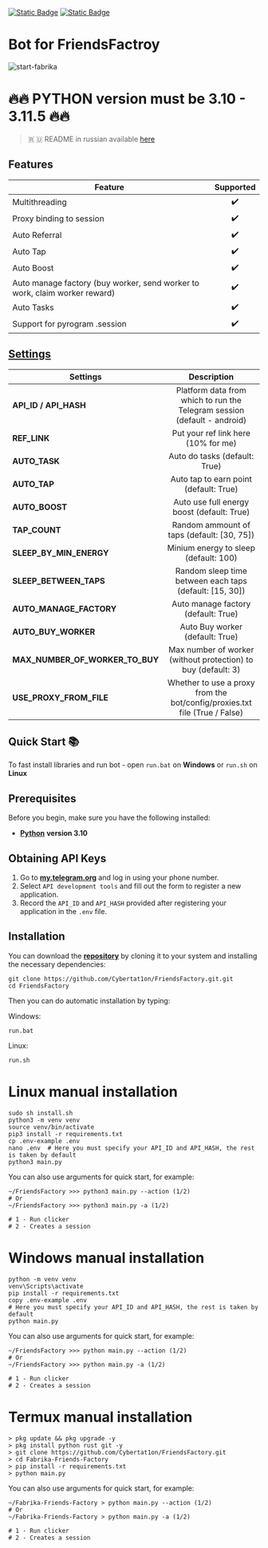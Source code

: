 [![Static Badge](https://img.shields.io/badge/Telegram-Bot%20Link-Link?style=for-the-badge&logo=Telegram&logoColor=white&logoSize=auto&color=blue)](https://t.me/fabrika/app?startapp=ref_2008453)
[![Static Badge](https://img.shields.io/badge/Telegram-Channel-Link?style=for-the-badge&logo=Telegram&logoColor=white&logoSize=auto&color=blue)](https://t.me/CyberToolz)

#  Bot for FriendsFactroy

![start-fabrika](https://github.com/user-attachments/assets/1e3ac93a-d7d7-410a-aaf2-70fb661eb336)


# 🔥🔥 PYTHON version must be 3.10 - 3.11.5 🔥🔥

> 🇷 🇺 README in russian available [here](README-RU.md)
## Features  
| Feature                                                   				|     Supported    |
|---------------------------------------------------------------------------|:----------------:|
| Multithreading                                            			    |        ✔️        |
| Proxy binding to session                                  			    |        ✔️        |
| Auto Referral                                                  		    |        ✔️        |
| Auto Tap                                                   				|        ✔️        |
| Auto Boost                                                 			    |        ✔️        |
| Auto manage factory (buy worker, send worker to work, claim worker reward)|        ✔️        |
| Auto Tasks                                                   				|        ✔️        |
| Support for pyrogram .session                     						|        ✔️        |

## [Settings](https://github.com/Cybertat1on/FriendsFactory.git/blob/main/.env-example)
| Settings 				   	     	 |												 Description 											 |
|----------------------------------|:-------------------------------------------------------------------------------------------------------:|
| **API_ID / API_HASH**      | Platform data from which to run the Telegram session (default - android)                                      |       
| **REF_LINK**               | Put your ref link here (10% for me)			                                                             |
| **AUTO_TASK**              | Auto do tasks (default: True)                                                                                 |
| **AUTO_TAP**               | Auto tap to earn point (default: True)                                                                        |
| **AUTO_BOOST**             | Auto use full energy boost (default: True)                                                                    |
| **TAP_COUNT**              | Random ammount of taps (default: [30, 75])                                                                    |
| **SLEEP_BY_MIN_ENERGY**    | Minium energy to sleep (default: 100)                                                                         |
| **SLEEP_BETWEEN_TAPS**     | Random sleep time between each taps (default: [15, 30])                                                       |
| **AUTO_MANAGE_FACTORY**    | Auto manage factory (default: True)                                                                           |
| **AUTO_BUY_WORKER**        | Auto Buy worker (default: True)                                                                               |
| **MAX_NUMBER_OF_WORKER_TO_BUY**  | Max number of worker (without protection) to buy (default: 3)                                           |
| **USE_PROXY_FROM_FILE**    | Whether to use a proxy from the bot/config/proxies.txt file (True / False)                                    |




## Quick Start 📚

To fast install libraries and run bot - open `run.bat` on **Windows** or `run.sh` on **Linux**

## Prerequisites
Before you begin, make sure you have the following installed:
- [**Python**](https://www.python.org/downloads/release/python-3100/) **version 3.10**

## Obtaining API Keys
1. Go to [**my.telegram.org**](https://my.telegram.org/auth) and log in using your phone number.
2. Select `API development tools` and fill out the form to register a new application.
3. Record the `API_ID` and `API_HASH` provided after registering your application in the `.env` file.

## Installation
You can download the [**repository**](https://github.com/Cybertat1on/FriendsFactory.git) by cloning it to your system and installing the necessary dependencies:
```shell
git clone https://github.com/Cybertat1on/FriendsFactory.git.git
cd FriendsFactory
```

Then you can do automatic installation by typing:

Windows:
```shell
run.bat
```

Linux:
```shell
run.sh
```

# Linux manual installation
```shell
sudo sh install.sh
python3 -m venv venv
source venv/bin/activate
pip3 install -r requirements.txt
cp .env-example .env
nano .env  # Here you must specify your API_ID and API_HASH, the rest is taken by default
python3 main.py
```

You can also use arguments for quick start, for example:
```shell
~/FriendsFactory >>> python3 main.py --action (1/2)
# Or
~/FriendsFactory >>> python3 main.py -a (1/2)

# 1 - Run clicker
# 2 - Creates a session
```

# Windows manual installation
```shell
python -m venv venv
venv\Scripts\activate
pip install -r requirements.txt
copy .env-example .env
# Here you must specify your API_ID and API_HASH, the rest is taken by default
python main.py
```

You can also use arguments for quick start, for example:
```shell
~/FriendsFactory >>> python main.py --action (1/2)
# Or
~/FriendsFactory >>> python main.py -a (1/2)

# 1 - Run clicker
# 2 - Creates a session
```

# Termux manual installation
```
> pkg update && pkg upgrade -y
> pkg install python rust git -y
> git clone https://github.com/Cybertat1on/FriendsFactory.git
> cd Fabrika-Friends-Factory
> pip install -r requirements.txt
> python main.py
```

You can also use arguments for quick start, for example:
```termux
~/Fabrika-Friends-Factory > python main.py --action (1/2)
# Or
~/Fabrika-Friends-Factory > python main.py -a (1/2)

# 1 - Run clicker
# 2 - Creates a session 
```


